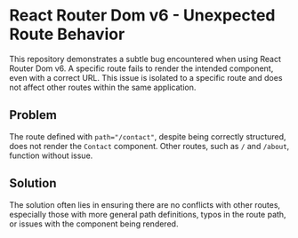 # React Router Dom v6 - Unexpected Route Behavior

This repository demonstrates a subtle bug encountered when using React Router Dom v6.  A specific route fails to render the intended component, even with a correct URL. This issue is isolated to a specific route and does not affect other routes within the same application.

## Problem
The route defined with `path="/contact"`, despite being correctly structured, does not render the `Contact` component. Other routes, such as `/` and `/about`, function without issue.

## Solution
The solution often lies in ensuring there are no conflicts with other routes, especially those with more general path definitions, typos in the route path, or issues with the component being rendered.